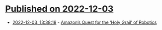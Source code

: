 # [Published on 2022-12-03](index.md)

* [2022-12-03, 13:38:18](https://news.ycombinator.com/item?id=33843366) - [Amazon’s Quest for the ‘Holy Grail’ of Robotics](https://www.wsj.com/articles/amazon-robots-workers-11670022563)
